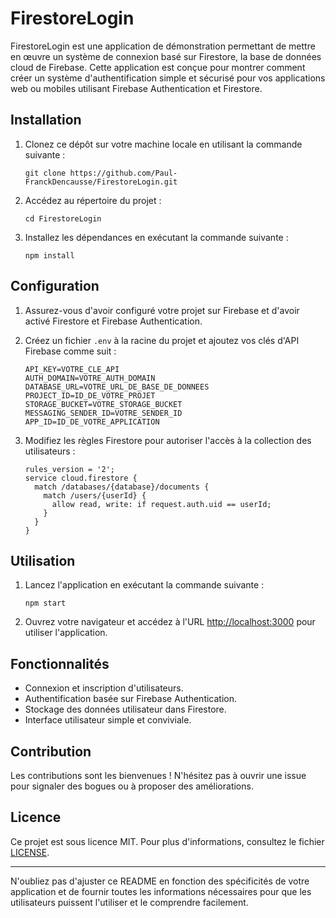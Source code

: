 

# FirestoreLogin

FirestoreLogin est une application de démonstration permettant de mettre en œuvre un système de connexion basé sur Firestore, la base de données cloud de Firebase. Cette application est conçue pour montrer comment créer un système d'authentification simple et sécurisé pour vos applications web ou mobiles utilisant Firebase Authentication et Firestore.

## Installation

1. Clonez ce dépôt sur votre machine locale en utilisant la commande suivante :

   ```
   git clone https://github.com/Paul-FranckDencausse/FirestoreLogin.git
   ```

2. Accédez au répertoire du projet :

   ```
   cd FirestoreLogin
   ```

3. Installez les dépendances en exécutant la commande suivante :

   ```
   npm install
   ```

## Configuration

1. Assurez-vous d'avoir configuré votre projet sur Firebase et d'avoir activé Firestore et Firebase Authentication.
2. Créez un fichier `.env` à la racine du projet et ajoutez vos clés d'API Firebase comme suit :

   ```
   API_KEY=VOTRE_CLE_API
   AUTH_DOMAIN=VOTRE_AUTH_DOMAIN
   DATABASE_URL=VOTRE_URL_DE_BASE_DE_DONNEES
   PROJECT_ID=ID_DE_VOTRE_PROJET
   STORAGE_BUCKET=VOTRE_STORAGE_BUCKET
   MESSAGING_SENDER_ID=VOTRE_SENDER_ID
   APP_ID=ID_DE_VOTRE_APPLICATION
   ```

3. Modifiez les règles Firestore pour autoriser l'accès à la collection des utilisateurs :

   ```
   rules_version = '2';
   service cloud.firestore {
     match /databases/{database}/documents {
       match /users/{userId} {
         allow read, write: if request.auth.uid == userId;
       }
     }
   }
   ```

## Utilisation

1. Lancez l'application en exécutant la commande suivante :

   ```
   npm start
   ```

2. Ouvrez votre navigateur et accédez à l'URL [http://localhost:3000](http://localhost:3000) pour utiliser l'application.

## Fonctionnalités

- Connexion et inscription d'utilisateurs.
- Authentification basée sur Firebase Authentication.
- Stockage des données utilisateur dans Firestore.
- Interface utilisateur simple et conviviale.

## Contribution

Les contributions sont les bienvenues ! N'hésitez pas à ouvrir une issue pour signaler des bogues ou à proposer des améliorations.

## Licence

Ce projet est sous licence MIT. Pour plus d'informations, consultez le fichier [LICENSE](LICENSE).

---

N'oubliez pas d'ajuster ce README en fonction des spécificités de votre application et de fournir toutes les informations nécessaires pour que les utilisateurs puissent l'utiliser et le comprendre facilement.
